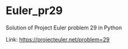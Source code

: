 # Euler_pr29
Solution of Project Euler problem 29 in Python

Link: https://projecteuler.net/problem=29
